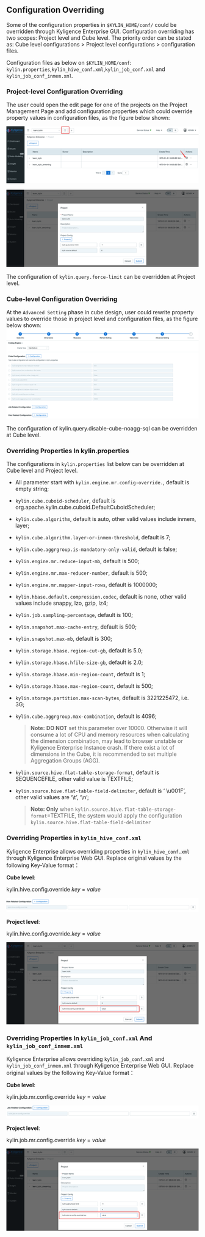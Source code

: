 ## Configuration Overriding

Some of the configuration properties in `$KYLIN_HOME/conf/` could be overridden through Kyligence Enterprise GUI. Configuration overriding has two scopes: Project level and Cube level. The priority order can be stated as: Cube level configurations > Project level configurations > configuration files.  

Configuration files as below on ``$KYLIN_HOME/conf``:
``kylin.properties``,``kylin_hive_conf.xml``,``kylin_job_conf.xml`` and ``kylin_job_conf_inmem.xml``.

### Project-level Configuration Overriding

The user could open the edit page for one of the projects on the Project Management Page and add configuration properties which could override property values in configuration files, as the figure below shown:

![override_project](images/override_project_1.en.png)

![override_project](images/override_project_2.en.png)

The configuration of ``kylin.query.force-limit`` can be overridden at Project level.


### Cube-level Configuration Overriding

At the `Advanced Setting` phase in cube design, user could rewrite property values to override those in project level and configuration files, as the figure below shown: ![override](images/override_cube.en.png)

The configuration of kylin.query.disable-cube-noagg-sql can be overridden at Cube level.

### Overriding Properties In kylin.properties

The configurations in ``kylin.properties`` list below can be overridden at Cube level and Project level.

- All parameter start with `kylin.engine.mr.config-override.`, default is empty string;

- `kylin.cube.cuboid-scheduler`, default is org.apache.kylin.cube.cuboid.DefaultCuboidScheduler;

- `kylin.cube.algorithm`, default is auto, other valid values include inmem, layer;

- `kylin.cube.algorithm.layer-or-inmem-threshold`, default is 7;

- `kylin.cube.aggrgroup.is-mandatory-only-valid`, default is false;

- `kylin.engine.mr.reduce-input-mb`, default is 500;

- `kylin.engine.mr.max-reducer-number`, default is 500;

- `kylin.engine.mr.mapper-input-rows`, default is 1000000;

- `kylin.hbase.default.compression.codec`, default is none, other valid values include snappy, lzo, gzip, lz4;

- `kylin.job.sampling-percentage`, default is 100;

- `kylin.snapshot.max-cache-entry`, default is 500;

- `kylin.snapshot.max-mb`, default is 300;

- `kylin.storage.hbase.region-cut-gb`, default is 5.0;

- `kylin.storage.hbase.hfile-size-gb`, default is 2.0;

- `kylin.storage.hbase.min-region-count`, default is 1;

- `kylin.storage.hbase.max-region-count`, default is 500;

- `kylin.storage.partition.max-scan-bytes`, default is 3221225472, i.e. 3G;

- `kylin.cube.aggrgroup.max-combination`, default is 4096;

  > **Note:** **DO NOT** set this parameter over 10000. Otherwise it will consume a lot of CPU and memory resources when calculating the dimension combination, may lead to browser unstable or Kyligence Enterprise Instance crash. If there exist a lot of dimensions in the Cube, it is recommended to set multiple Aggregation Groups (AGG).

- `kylin.source.hive.flat-table-storage-format`, default is SEQUENCEFILE, other valid value is TEXTFILE;

- `kylin.source.hive.flat-table-field-delimiter`, default is ‘ \u001F’, other valid values are ‘\t’, ‘\n’;

  > **Note: Only** when `kylin.source.hive.flat-table-storage-format`=TEXTFILE, the system would apply the configuration  `kylin.source.hive.flat-table-field-delimiter`



### Overriding Properties in `kylin_hive_conf.xml`

Kyligence Enterprise allows overriding properties in `kylin_hive_conf.xml` through Kyligence Enterprise Web GUI. Replace original values by the following Key-Value format：

**Cube level**:

kylin.hive.config.override *key* = *value*

![override_cube](images/override_hive.en.png)

**Project level**:

kylin.hive.config.override.*key* = *value*

![override_project](images/override_hive_project.en.png)

### Overriding Properties In `kylin_job_conf.xml` And `kylin_job_conf_inmem.xml`

Kyligence Enterprise allows overriding ``kylin_job_conf.xml`` and ``kylin_job_conf_inmem.xml`` through Kyligence Enterprise Web GUI. Replace original values by the following Key-Value format：

**Cube level**:

kylin.job.mr.config.override *key* = *value*

![override_cube](images/override_job.en.png)

**Project level**:

kylin.job.mr.config.override.*key* = *value*

![override_project](images/override_job_project.en.png)
